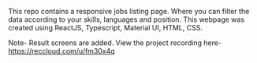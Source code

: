This repo contains a responsive jobs listing page. Where you can filter the data according to your skills, languages and position. This webpage was created using ReactJS, Typescript, Material UI, HTML, CSS.

Note- Result screens are added. View the project recording here- https://reccloud.com/u/fm30x4q